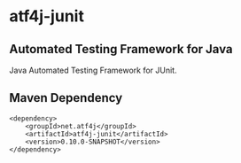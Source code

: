 # atf4j-junit

## Automated Testing Framework for Java

Java Automated Testing Framework for JUnit. 

## Maven Dependency

	<dependency>
		<groupId>net.atf4j</groupId>
		<artifactId>atf4j-junit</artifactId>
		<version>0.10.0-SNAPSHOT</version>
	</dependency>
